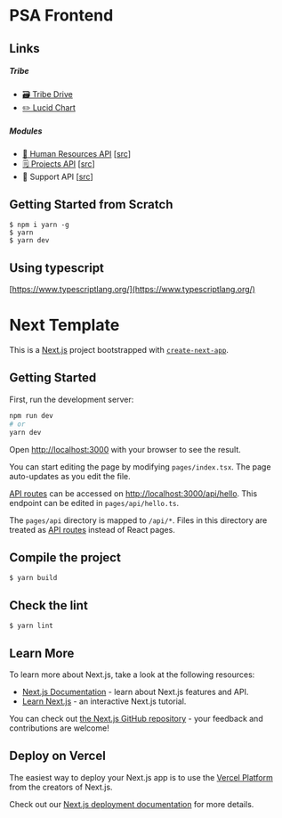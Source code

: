 # PSA Frontend

## Links

##### Tribe

- [🗃️ Tribe Drive](https://drive.google.com/drive/u/0/folders/1GHwbWfFqDsOkxhn64ill8LCG2WzmyhM4)
- [✏️ Lucid Chart](https://lucid.app/lucidchart/5f201368-0dd6-4341-af36-e54b9868a238/edit?page=0_0&invitationId=inv_7b1af707-2002-4ae0-a75b-f3d85616bad3#)

##### Modules

- [👥 Human Resources API](https://squad1-rrhh.herokuapp.com/docs) [[src](https://www.google.com/)]
- [🗒️ Projects API](https://aninfo-projects.herokuapp.com/docs) [[src](https://github.com/NicolasEzequielZulaicaRivera/aninfo_squad_2_2022_1c)]
- 🔧 Support API [[src](https://github.com/josuebouchard/squad_3_2022_1c)]

## Getting Started from Scratch

```
$ npm i yarn -g
$ yarn
$ yarn dev
```
## Using typescript

[https://www.typescriptlang.org/](https://www.typescriptlang.org/)

# Next Template

This is a [Next.js](https://nextjs.org/) project bootstrapped with [`create-next-app`](https://github.com/vercel/next.js/tree/canary/packages/create-next-app).

## Getting Started

First, run the development server:

```bash
npm run dev
# or
yarn dev
```

Open [http://localhost:3000](http://localhost:3000) with your browser to see the result.

You can start editing the page by modifying `pages/index.tsx`. The page auto-updates as you edit the file.

[API routes](https://nextjs.org/docs/api-routes/introduction) can be accessed on [http://localhost:3000/api/hello](http://localhost:3000/api/hello). This endpoint can be edited in `pages/api/hello.ts`.

The `pages/api` directory is mapped to `/api/*`. Files in this directory are treated as [API routes](https://nextjs.org/docs/api-routes/introduction) instead of React pages.

## Compile the project

```
$ yarn build
```
## Check the lint

```
$ yarn lint
```


## Learn More

To learn more about Next.js, take a look at the following resources:

- [Next.js Documentation](https://nextjs.org/docs) - learn about Next.js features and API.
- [Learn Next.js](https://nextjs.org/learn) - an interactive Next.js tutorial.

You can check out [the Next.js GitHub repository](https://github.com/vercel/next.js/) - your feedback and contributions are welcome!

## Deploy on Vercel

The easiest way to deploy your Next.js app is to use the [Vercel Platform](https://vercel.com/new?utm_medium=default-template&filter=next.js&utm_source=create-next-app&utm_campaign=create-next-app-readme) from the creators of Next.js.

Check out our [Next.js deployment documentation](https://nextjs.org/docs/deployment) for more details.
